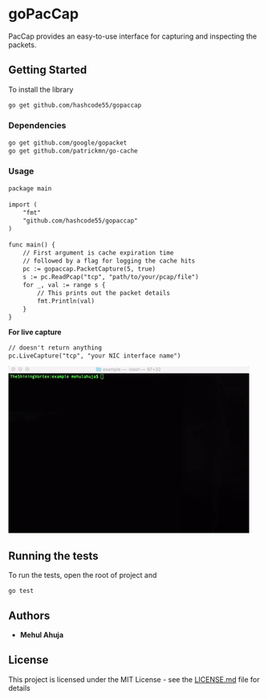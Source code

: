 # goPacCap

PacCap provides an easy-to-use interface for capturing
and inspecting the packets. 

## Getting Started 

To install the library 

```
go get github.com/hashcode55/gopaccap
```

### Dependencies 

```
go get github.com/google/gopacket
go get github.com/patrickmn/go-cache
```

### Usage

```
package main

import (
	"fmt"
	"github.com/hashcode55/gopaccap"
)

func main() {	
	// First argument is cache expiration time 
	// followed by a flag for logging the cache hits 
	pc := gopaccap.PacketCapture(5, true)
	s := pc.ReadPcap("tcp", "path/to/your/pcap/file")
	for _, val := range s {
		// This prints out the packet details 
		fmt.Println(val) 
	}
}

```

**For live capture**

```
// doesn't return anything
pc.LiveCapture("tcp", "your NIC interface name")
```

<img src="images/gopaccap.gif">


## Running the tests

To run the tests, open the root of project and 

```
go test
```

## Authors

* **Mehul Ahuja** 

## License

This project is licensed under the MIT License - see the [LICENSE.md](LICENSE.md) file for details
